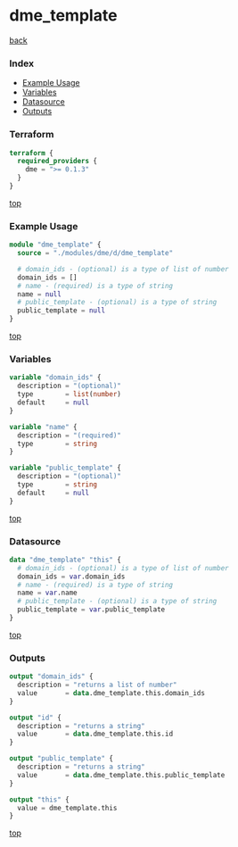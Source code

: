 # dme_template

[back](../dme.md)

### Index

- [Example Usage](#example-usage)
- [Variables](#variables)
- [Datasource](#datasource)
- [Outputs](#outputs)

### Terraform

```terraform
terraform {
  required_providers {
    dme = ">= 0.1.3"
  }
}
```

[top](#index)

### Example Usage

```terraform
module "dme_template" {
  source = "./modules/dme/d/dme_template"

  # domain_ids - (optional) is a type of list of number
  domain_ids = []
  # name - (required) is a type of string
  name = null
  # public_template - (optional) is a type of string
  public_template = null
}
```

[top](#index)

### Variables

```terraform
variable "domain_ids" {
  description = "(optional)"
  type        = list(number)
  default     = null
}

variable "name" {
  description = "(required)"
  type        = string
}

variable "public_template" {
  description = "(optional)"
  type        = string
  default     = null
}
```

[top](#index)

### Datasource

```terraform
data "dme_template" "this" {
  # domain_ids - (optional) is a type of list of number
  domain_ids = var.domain_ids
  # name - (required) is a type of string
  name = var.name
  # public_template - (optional) is a type of string
  public_template = var.public_template
}
```

[top](#index)

### Outputs

```terraform
output "domain_ids" {
  description = "returns a list of number"
  value       = data.dme_template.this.domain_ids
}

output "id" {
  description = "returns a string"
  value       = data.dme_template.this.id
}

output "public_template" {
  description = "returns a string"
  value       = data.dme_template.this.public_template
}

output "this" {
  value = dme_template.this
}
```

[top](#index)
